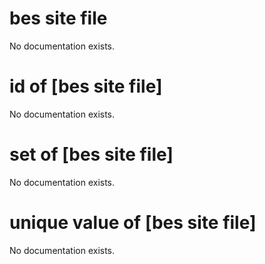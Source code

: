 # bes site file

No documentation exists.

# id of [bes site file]

No documentation exists.

# set of [bes site file]

No documentation exists.

# unique value of [bes site file]

No documentation exists.
